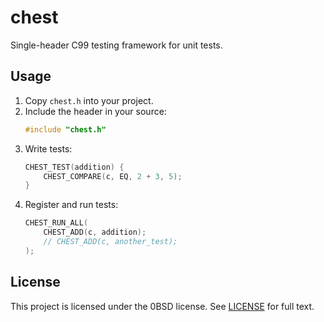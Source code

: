 # chest

Single-header C99 testing framework for unit tests.


## Usage

1. Copy `chest.h` into your project.
2. Include the header in your source:
   ```c
   #include "chest.h"
   ```
3. Write tests:
   ```c
   CHEST_TEST(addition) {
       CHEST_COMPARE(c, EQ, 2 + 3, 5);
   }
   ```
4. Register and run tests:
   ```c
   CHEST_RUN_ALL(
       CHEST_ADD(c, addition);
       // CHEST_ADD(c, another_test);
   );
   ```


## License

This project is licensed under the 0BSD license. See [LICENSE](LICENSE) for full text.
